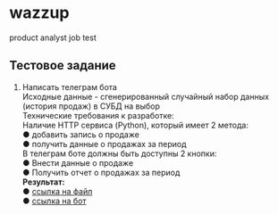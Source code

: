 # wazzup  
product analyst job test  
## Тестовое задание    
1. Написать телеграм бота  
Исходные данные - сгенерированный случайный набор данных (история продаж) в
СУБД на выбор  
Технические требования к разработке:  
Наличие HTTP сервиса (Python), который имеет 2 метода:  
● добавить запись о продаже  
● получить данные о продажах за период  
В телеграм боте должны быть доступны 2 кнопки:  
● Внести данные о продаже  
● Получить отчет о продажах за период  
**Результат:**  
● [ссылка на файл](https://github.com/moseevaevgeniya/wazzup/blob/d2ef061b1901ac6308655b4d89f3a91853c3ba13/wizzard.ipynb)  
● [ссылка на бот](https://t.me/testwizzart_bot)
